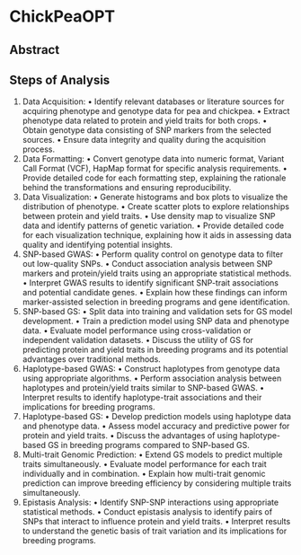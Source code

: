 # ChickPeaOPT
## Abstract

## Steps of Analysis
1.	Data Acquisition:
  •	Identify relevant databases or literature sources for acquiring phenotype and genotype data for pea and chickpea.
  •	Extract phenotype data related to protein and yield traits for both crops.
  •	Obtain genotype data consisting of SNP markers from the selected sources.
  •	Ensure data integrity and quality during the acquisition process.
2.	Data Formatting:
  •	Convert genotype data into numeric format, Variant Call Format (VCF), HapMap format for specific analysis requirements.
  •	Provide detailed code for each formatting step, explaining the rationale behind the transformations and ensuring reproducibility.
3.	Data Visualization:
  •	Generate histograms and box plots to visualize the distribution of phenotype. 
  •	Create scatter plots to explore relationships between protein and yield traits.
  •	Use density map to visualize SNP data and identify patterns of genetic variation.
  •	Provide detailed code for each visualization technique, explaining how it aids in assessing data quality and identifying potential insights.
4.	SNP-based GWAS:
  •	Perform quality control on genotype data to filter out low-quality SNPs.
  •	Conduct association analysis between SNP markers and protein/yield traits using an appropriate statistical methods. 
  •	Interpret GWAS results to identify significant SNP-trait associations and potential candidate genes.
  •	Explain how these findings can inform marker-assisted selection in breeding programs and gene identification.
5.	SNP-based GS:
  •	Split data into training and validation sets for GS model development.
  •	Train a prediction model using SNP data and phenotype data.
  •	Evaluate model performance using cross-validation or independent validation datasets.
  •	Discuss the utility of GS for predicting protein and yield traits in breeding programs and its potential advantages over traditional methods.
6.	Haplotype-based GWAS:
  •	Construct haplotypes from genotype data using appropriate algorithms.
  •	Perform association analysis between haplotypes and protein/yield traits similar to SNP-based GWAS.
  •	Interpret results to identify haplotype-trait associations and their implications for breeding programs.
7.	Haplotype-based GS:
  •	Develop prediction models using haplotype data and phenotype data.
  •	Assess model accuracy and predictive power for protein and yield traits.
  •	Discuss the advantages of using haplotype-based GS in breeding programs compared to SNP-based GS.
8.	Multi-trait Genomic Prediction:
  •	Extend GS models to predict multiple traits simultaneously.
  •	Evaluate model performance for each trait individually and in combination.
  •	Explain how multi-trait genomic prediction can improve breeding efficiency by considering multiple traits simultaneously.
9.	Epistasis Analysis:
  •	Identify SNP-SNP interactions using appropriate statistical methods.
  •	Conduct epistasis analysis to identify pairs of SNPs that interact to influence protein and yield traits.
  •	Interpret results to understand the genetic basis of trait variation and its implications for breeding programs.

